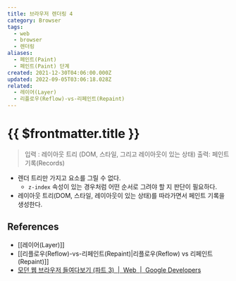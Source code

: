 ```yaml
---
title: 브라우저 렌더링 4
category: Browser
tags:
  - web
  - browser
  - 렌더링
aliases:
  - 페인트(Paint)
  - 페인트(Paint) 단계
created: 2021-12-30T04:06:00.000Z
updated: 2022-09-05T03:06:18.028Z
related:
  - 레이어(Layer)
  - 리플로우(Reflow)-vs-리페인트(Repaint)
---
```


# {{ $frontmatter.title }}

> 입력 : 레이아웃 트리 (DOM, 스타일, 그리고 레이아웃이 있는 상태)
> 출력: 페인트 기록(Records)

- 렌더 트리만 가지고 요소를 그릴 수 없다.
  - `z-index` 속성이 있는 경우처럼 어떤 순서로 그려야 할 지 판단이 필요하다.
- 레이아웃 트리(DOM, 스타일, 레이아웃이 있는 상태)를 따라가면서 페인트 기록을 생성한다.

## References

- [[레이어(Layer)]]
- [[리플로우(Reflow)-vs-리페인트(Repaint)|리플로우(Reflow) vs 리페인트(Repaint)]]
- [모던 웹 브라우저 들여다보기 (파트 3)  |  Web  |  Google Developers](https://developers.google.com/web/updates/2018/09/inside-browser-part3?hl=ko#%ED%8E%98%EC%9D%B8%ED%8A%B8)
